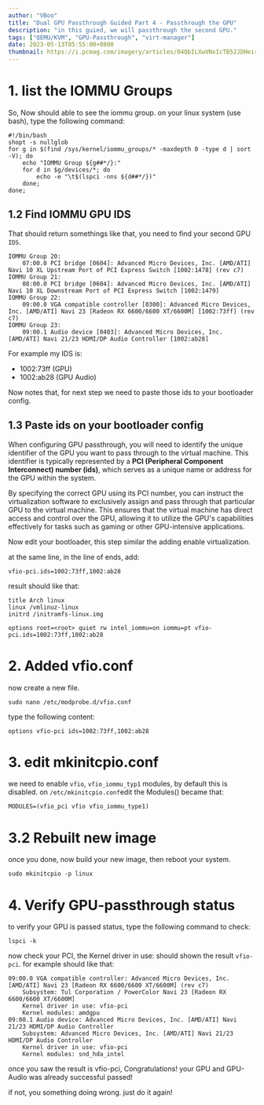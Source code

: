 ```yaml
---
author: "VBoo"
title: "Dual GPU Passthrough Guided Part 4 - Passthrough the GPU"
description: "in this guied, we will passthrough the second GPU."
tags: ["QEMU/KVM", "GPU-Passthrough", "virt-manager"]
date: 2023-05-13T05:55:00+0800
thumbnail: https://i.pcmag.com/imagery/articles/04QbILXwVNxIcTB52JDHeir-5..v1569489465.jpg
---
```


# 1. list the IOMMU Groups

So, Now should able to see the iommu group. on your linux system (use bash), type the following command:

```shell
#!/bin/bash
shopt -s nullglob
for g in $(find /sys/kernel/iommu_groups/* -maxdepth 0 -type d | sort -V); do
    echo "IOMMU Group ${g##*/}:"
    for d in $g/devices/*; do
        echo -e "\t$(lspci -nns ${d##*/})"
    done;
done;
```

## 1.2 Find IOMMU GPU IDS

That should return somethings like that, you need to find your second GPU `IDS`.

```shell
IOMMU Group 20:
	07:00.0 PCI bridge [0604]: Advanced Micro Devices, Inc. [AMD/ATI] Navi 10 XL Upstream Port of PCI Express Switch [1002:1478] (rev c7)
IOMMU Group 21:
	08:00.0 PCI bridge [0604]: Advanced Micro Devices, Inc. [AMD/ATI] Navi 10 XL Downstream Port of PCI Express Switch [1002:1479]
IOMMU Group 22:
	09:00.0 VGA compatible controller [0300]: Advanced Micro Devices, Inc. [AMD/ATI] Navi 23 [Radeon RX 6600/6600 XT/6600M] [1002:73ff] (rev c7)
IOMMU Group 23:
	09:00.1 Audio device [0403]: Advanced Micro Devices, Inc. [AMD/ATI] Navi 21/23 HDMI/DP Audio Controller [1002:ab28]
```

For example my IDS is:

- 1002:73ff (GPU)
- 1002:ab28 (GPU Audio)

Now notes that, for next step we need to paste those ids to your bootloader config.

## 1.3 Paste ids on your bootloader config

When configuring GPU passthrough, you will need to identify the unique identifier of the GPU you want to pass through to the virtual machine. This identifier is typically represented by a **PCI (Peripheral Component Interconnect) number (ids)**, which serves as a unique name or address for the GPU within the system.

By specifying the correct GPU using its PCI number, you can instruct the virtualization software to exclusively assign and pass through that particular GPU to the virtual machine. This ensures that the virtual machine has direct access and control over the GPU, allowing it to utilize the GPU's capabilities effectively for tasks such as gaming or other GPU-intensive applications.

Now edit your bootloader, this step similar the adding enable virtualization.

at the same line, in the line of ends, add:

```shell
vfio-pci.ids=1002:73ff,1002:ab28
```

result should like that:

```shell
title Arch linux
linux /vmlinuz-linux
initrd /initramfs-linux.img

options root=<root> quiet rw intel_iommu=on iommu=pt vfio-pci.ids=1002:73ff,1002:ab28

```

# 2. Added vfio.conf

now create a new file.

```shell
sudo nano /etc/modprobe.d/vfio.conf
```

type the following content:

```shell
options vfio-pci ids=1002:73ff,1002:ab28
```

# 3. edit mkinitcpio.conf

we need to enable `vfio`, `vfio_iommu_typ1` modules, by default this is disabled. on `/etc/mkinitcpio.conf`edit the Modules() became that:

```shell
MODULES=(vfio_pci vfio vfio_iommu_type1) 
```

# 3.2 Rebuilt new image

once you done, now build your new image, then reboot your system.

```shell
sudo mkinitcpio -p linux
```

# 4. Verify GPU-passthrough status

to verify your GPU is passed status, type the following command to check:

```shell
lspci -k
```

now check your PCI, the Kernel driver in use: should shown the result `vfio-pci`.
for example should like that:

```shell
09:00.0 VGA compatible controller: Advanced Micro Devices, Inc. [AMD/ATI] Navi 23 [Radeon RX 6600/6600 XT/6600M] (rev c7)
	Subsystem: Tul Corporation / PowerColor Navi 23 [Radeon RX 6600/6600 XT/6600M]
	Kernel driver in use: vfio-pci
	Kernel modules: amdgpu
09:00.1 Audio device: Advanced Micro Devices, Inc. [AMD/ATI] Navi 21/23 HDMI/DP Audio Controller
	Subsystem: Advanced Micro Devices, Inc. [AMD/ATI] Navi 21/23 HDMI/DP Audio Controller
	Kernel driver in use: vfio-pci
	Kernel modules: snd_hda_intel
```

once you saw the result is vfio-pci, Congratulations! your GPU and GPU-Audio was already successful passed!

if not, you something doing wrong. just do it again!